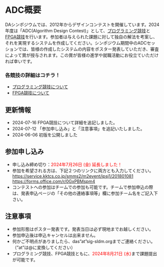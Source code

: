 <script type="text/x-mathjax-config">MathJax.Hub.Config({tex2jax:{inlineMath:[['\$','\$'],['\\(','\\)']],processEscapes:true},CommonHTML: {matchFontHeight:false}});</script>
<script type="text/javascript" async src="https://cdnjs.cloudflare.com/ajax/libs/mathjax/2.7.1/MathJax.js?config=TeX-MML-AM_CHTML"></script>


# ADC概要

DAシンポジウムでは、2012年からデザインコンテストを開催しています。2024年度は「ADC(Algorithm Design Contest)」として、[プログラミング競技](programming.md)と[FPGA競技](fpga.md)を行います。参加者は与えられた課題に対して独自の解法を考案し、それを実現するシステムを作成してください。シンポジウム期間中のADCセッションでは、皆様の作成したシステムの内容をポスター発表していただき、審査によって賞が授与されます。この賞が皆様の進学や就職活動にお役立ていただければ幸いです。  

### 各競技の詳細はコチラ！
- [プログラミング競技について](programming.md)
- [FPGA競技について](fpga.md)


## 更新情報

- 2024-07-16 FPGA競技について詳細を追記しました。
- 2024-07-12 「参加申し込み」と「注意事項」を追記いたしました。
- 2024-06-06 初版を公開しました


## 参加申し込み

- 申し込み締め切り：<span style="color: red;">2024年7月26日 (金) 延長しました！</span>
- 参加を希望される方は、下記２つのリンクに両方とも入力してください。  
<https://service.kktcs.co.jp/smms2/m2event/ipsj1/201801081>  
<https://forms.office.com/r/0GxPBMspm4>
- コンテストへの参加はチームでの参加も可能です。チームで参加申込の際は、発表申込ページの「その他の連絡事項等」欄に参加チーム名をご記入下さい。

## 注意事項
- 参加形態はポスター発表です。発表当日は必ず現地までお越しください。
- 参加申込後は申込キャンセルは出来ません。
- 何かご不明点がありましたら、das”at”sig-sldm.orgまでご連絡ください。（”at”は@に変換してください）
- プログラミング競技、FPGA競技ともに、<span style="color: red;">2024年8月21日 (水)</span>まで課題提出が可能です。
